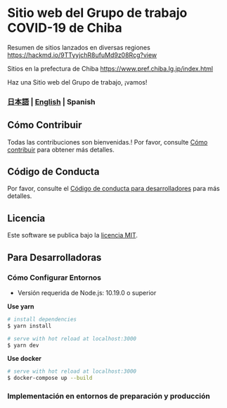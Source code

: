 # Sitio web del Grupo de trabajo COVID-19 de Chiba

  Resumen de sitios lanzados en diversas regiones
https://hackmd.io/9TTyyjchR8ufuMd9z08Rcg?view

  Sitios en la prefectura de Chiba
https://www.pref.chiba.lg.jp/index.html

Haz una Sitio web del Grupo de trabajo, ¡vamos!

### [日本語](./README.md) | [English](./README_EN.md) | Spanish

## Cómo Contribuir

Todas las contribuciones son bienvenidas.!
Por favor, consulte [Cómo contribuir](./.github/CONTRIBUTING_ES.md) para obtener más detalles.

## Código de Conducta

Por favor, consulte el [Código de conducta para desarrolladores](./.github/CODE_OF_CONDUCT_ES.md) para más detalles.

## Licencia
Este software se publica bajo la [licencia MIT](./LICENSE.txt).

## Para Desarrolladoras

### Cómo Configurar Entornos

- Versión requerida de Node.js: 10.19.0 o superior

**Use yarn**
``` bash
# install dependencies
$ yarn install

# serve with hot reload at localhost:3000
$ yarn dev
```

**Use docker**
```bash
# serve with hot reload at localhost:3000
$ docker-compose up --build
```

### Implementación en entornos de preparación y producción